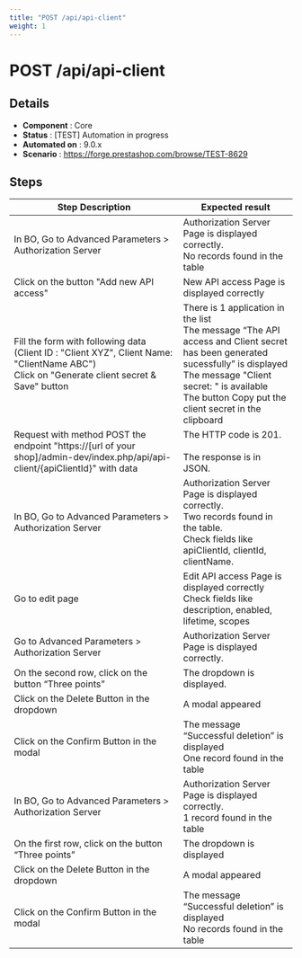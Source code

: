 ```yaml
---
title: "POST /api/api-client"
weight: 1
---
```


# POST /api/api-client
## Details
* **Component** : Core
* **Status** : [TEST] Automation in progress
* **Automated on** : 9.0.x
* **Scenario** : https://forge.prestashop.com/browse/TEST-8629

## Steps
| Step Description | Expected result |
| ----- | ----- |
| In BO, Go to Advanced Parameters > Authorization Server | Authorization Server Page is displayed correctly.<br>No records found in the table |
| Click on the button "Add new API access" | New API access Page is displayed correctly |
| Fill the form with following data (Client ID : "Client XYZ", Client Name: "ClientName ABC")<br>Click on "Generate client secret & Save" button | There is 1 application in the list<br>The message “The API access and Client secret has been generated sucessfully” is displayed<br>The message "Client secret: " is available<br>The button Copy put the client secret in the clipboard |
| Request with method POST the endpoint "https://[url of your shop]/admin-dev/index.php/api/api-client/\{apiClientId}" with data | The HTTP code is 201.<br><br>The response is in JSON. |
| In BO, Go to Advanced Parameters > Authorization Server | Authorization Server Page is displayed correctly.<br>Two records found in the table.<br>Check fields like apiClientId, clientId, clientName. |
| Go to edit page | Edit API access Page is displayed correctly<br>Check fields like description, enabled, lifetime, scopes |
| Go to Advanced Parameters > Authorization Server | Authorization Server Page is displayed correctly. |
| On the second row, click on the button “Three points” | The dropdown is displayed. |
| Click on the Delete Button in the dropdown | A modal appeared |
| Click on the Confirm Button in the modal | The message “Successful deletion” is displayed<br>One record found in the table |
| In BO, Go to Advanced Parameters > Authorization Server | Authorization Server Page is displayed correctly.<br>1 record found in the table |
| On the first row, click on the button “Three points” | The dropdown is displayed |
| Click on the Delete Button in the dropdown | A modal appeared |
| Click on the Confirm Button in the modal | The message “Successful deletion” is displayed<br>No records found in the table |
